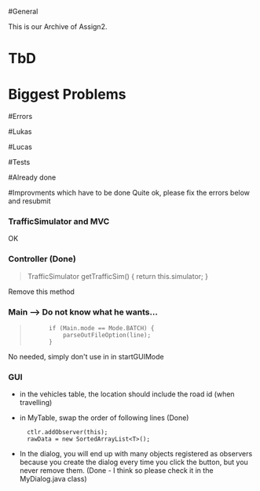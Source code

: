 #General

This is our Archive of Assign2.

# TbD


# Biggest Problems

#Errors

#Lukas

#Lucas

#Tests

#Already done

#Improvments which have to be done 
Quite ok, please fix the errors below and resubmit

### TrafficSimulator and MVC

OK

### Controller (Done)

>  	TrafficSimulator getTrafficSim() {
>		return this.simulator;
>	}

Remove this method


### Main --> Do not know what he wants...


> 			if (Main.mode == Mode.BATCH) {
>				parseOutFileOption(line);				
>			}

No needed, simply don't use in in startGUIMode

### GUI

- in the vehicles table, the location should include the road id (when travelling)

- in MyTable, swap the order of following lines (Done)

		ctlr.addObserver(this);
		rawData = new SortedArrayList<T>();

- In the dialog, you will end up with many objects registered as observers because you create the dialog every time you click the button, but you never remove them. (Done - I think so please check it in the MyDialog.java class)